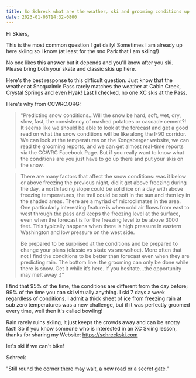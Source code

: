 ```yaml
---
title: So Schreck what are the weather, ski and grooming conditions up at the Sno Parks?
date: 2023-01-06T14:32-0800
---
```

Hi Skiers,

This is the most common question I get daily! Sometimes I am already up here skiing so I know (at least for the sno Park that I am skiing!)

No one likes this answer but it depends and you'll know after you ski. Please bring both your skate and classic skis up here.

Here's the best response to this difficult question.  Just know that the weather at Snoqualmie Pass rarely matches the weather at Cabin Creek,  Crystal Springs and even Hyak! Last I checked, no one XC skis at the Pass.

Here's why from CCWRC.ORG:

> "Predicting snow conditions…Will the snow be hard, soft, wet, dry, slow, fast, the consistency of mashed potatoes or cascade cement?!  It seems like we should be able to look at the forecast and get a good read on what the snow conditions will be like along the I-90 corridor.  We can look at the temperatures on the Kongsberger website, we can read the grooming reports, and we can get almost real-time reports via the CCWRC Facebook Page.  But if you really want to know what the conditions are you just have to go up there and put your skis on the snow.

> There are many factors that affect the snow conditions: was it below or above freezing the previous night, did it get above freezing during the day, a north facing slope could be solid ice on a day with above freezing temperatures, the trail could be soft in the sun and then icy in the shaded areas.  There are a myriad of microclimates in the area.  One particularly interesting feature is when cold air flows from east to west through the pass and keeps the freezing level at the surface, even when the forecast is for the freezing level to be above 3000 feet.  This typically happens when there is high pressure in eastern Washington and low pressure on the west side.
> 
> Be prepared to be surprised at the conditions and be prepared to change your plans (classic vs skate vs snowshoe).  More often that not I find the conditions to be better than forecast even when they are predicting rain.
> The bottom line: the grooming can only be done while there is snow.  Get it while it’s here.  If you hesitate…the opportunity may melt away :)"

I find that 95% of the time, the conditions are different from the day before; 99% of the time you can ski virtually anything. I ski 7 days a week regardless of conditions.  I admit a thick sheet of ice from freezing rain at sub zero temperatures was a new challenge,  but if it was perfectly groomed every time, well then it's called bowling!

Rain rarely ruins skiing, it just keeps the crowds away and can be snotty fast! So if you know someone who is interested in an XC Skiing lesson,  thanks for sharing my Website: https://schreckski.com

let's ski if we can't bike!

Schreck

"Still round the corner there may wait,
a new road or a secret gate."
